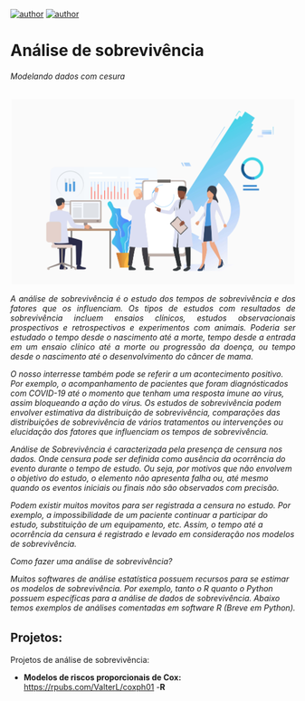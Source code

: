 [![author](https://img.shields.io/badge/author-leandrovalter-red.svg)](https://www.linkedin.com/in/leandrovalter) [![author](https://img.shields.io/badge/author-thiagooliveira-green.svg)](https://www.linkedin.com/in/tiago-almeida-de-oliveira-9b3baa27/)


<h1>Análise de sobrevivência</h1>
<h6>Modelando dados com cesura<h6>
   
<p align="center">
<img src="19876.jpg" alt="drawing" width="500"/>
</p>


<p style="text-align:justify;"> A análise de sobrevivência é o estudo dos tempos de sobrevivência e dos fatores que os influenciam. Os tipos de estudos com resultados de sobrevivência incluem ensaios clínicos, estudos observacionais prospectivos e retrospectivos e experimentos com animais. Poderia ser estudado o tempo desde o nascimento até a morte, tempo desde a entrada em um ensaio clínico até a morte ou progressão da doença, ou tempo desde o nascimento até o desenvolvimento do câncer de mama.</p> 
</p>  
O nosso interresse também pode se referir a um acontecimento positivo. Por exemplo, o acompanhamento de pacientes que foram diagnósticados com COVID-19 até o momento que tenham uma resposta imune ao vírus, assim bloqueando a ação do vírus. Os estudos de sobrevivência podem envolver estimativa da distribuição de sobrevivência, comparações das distribuições de sobrevivência de vários tratamentos ou intervenções ou elucidação dos fatores que influenciam os tempos de sobrevivência. 

Análise de Sobrevivência é caracterizada pela presença de censura nos dados. Onde censura pode ser definida como ausência da ocorrência do evento durante o tempo de estudo. Ou seja, por motivos que não envolvem o objetivo do estudo, o elemento não apresenta falha ou, até  mesmo quando os eventos iniciais ou finais não são observados com precisão.

Podem existir muitos movitos para ser registrada a censura no estudo. Por exemplo, a impossibilidade de um paciente continuar a participar do estudo, substituição de um equipamento, etc. Assim, o tempo até a ocorrência da censura é registrado e levado em consideração nos modelos de sobrevivência. 


Como fazer uma análise de sobrevivência?

Muitos softwares de análise estatística possuem recursos para se estimar os modelos de sobrevivência. Por exemplo, tanto o *R* quanto o *Python* possuem específicas para a análise de dados de sobrevivência. Abaixo temos exemplos de análises comentadas em *software R* (Breve em Python).

## Projetos:
Projetos de análise de sobrevivência:

* **Modelos de riscos proporcionais de Cox:** https://rpubs.com/ValterL/coxph01 -**R**

